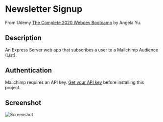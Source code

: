 # Newsletter Signup

From Udemy [The Complete 2020 Webdev Bootcamp](https://www.udemy.com/share/101qYwBEIcc1ZVTXg=/) by Angela Yu.

## Description

An Express Server web app that subscribes a user to a Mailchimp Audience (List).

## Authentication

Mailchimp requires an API key. [Get your API key](https://mailchimp.com/help/about-api-keys/) before installing this project.

## Screenshot

![Screenshot](https://i.ibb.co/DfGBPbr/newsletter-signup-screenshot.png)
